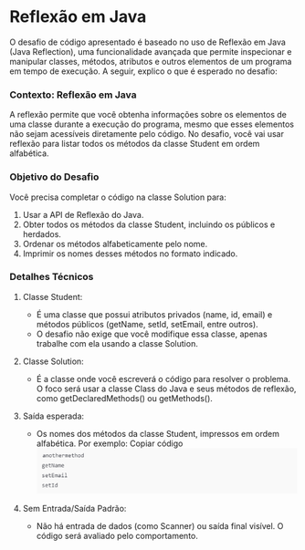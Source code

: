 # Reflexão em Java

O desafio de código apresentado é baseado no uso de Reflexão em Java (Java Reflection), uma funcionalidade avançada que permite inspecionar e manipular classes, métodos, atributos e outros elementos de um programa em tempo de execução. A seguir, explico o que é esperado no desafio:

### Contexto: Reflexão em Java
A reflexão permite que você obtenha informações sobre os elementos de uma classe durante a execução do programa, mesmo que esses elementos não sejam acessíveis diretamente pelo código. No desafio, você vai usar reflexão para listar todos os métodos da classe Student em ordem alfabética.

### Objetivo do Desafio
Você precisa completar o código na classe Solution para:
1. Usar a API de Reflexão do Java.
2. Obter todos os métodos da classe Student, incluindo os públicos e herdados.
3. Ordenar os métodos alfabeticamente pelo nome.
4. Imprimir os nomes desses métodos no formato indicado.

### Detalhes Técnicos
1. Classe Student:
   * É uma classe que possui atributos privados (name, id, email) e métodos públicos (getName, setId, setEmail, entre outros).
   * O desafio não exige que você modifique essa classe, apenas trabalhe com ela usando a classe Solution.
  
2. Classe Solution:
   * É a classe onde você escreverá o código para resolver o problema. O foco será usar a classe Class do Java e seus métodos de reflexão, como getDeclaredMethods() ou getMethods().
  
3. Saída esperada:
   * Os nomes dos métodos da classe Student, impressos em ordem alfabética. Por exemplo:
Copiar código
![imagens/img1.png](imagens/img1.png)

4. Sem Entrada/Saída Padrão:
   * Não há entrada de dados (como Scanner) ou saída final visível. O código será avaliado pelo comportamento.


